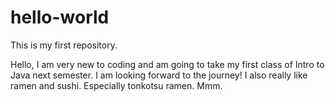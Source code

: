 # hello-world
This is my first repository.

Hello, I am very new to coding and am going to take my first class of Intro to Java next semester. I am looking forward to the journey!
I also really like ramen and sushi. Especially tonkotsu ramen. Mmm.
